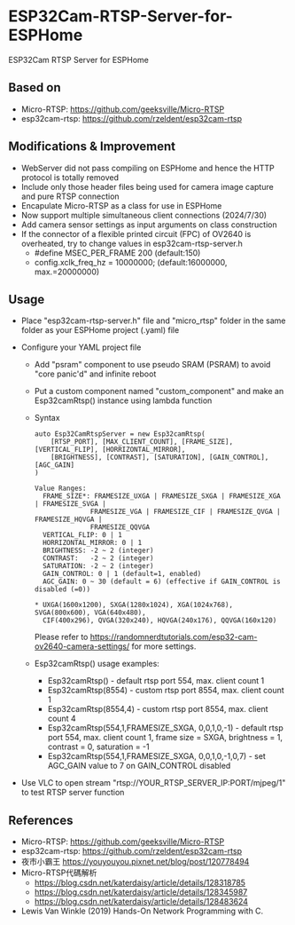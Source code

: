 # ESP32Cam-RTSP-Server-for-ESPHome

 ESP32Cam RTSP Server for ESPHome

## Based on

- Micro-RTSP: <https://github.com/geeksville/Micro-RTSP>
- esp32cam-rtsp: <https://github.com/rzeldent/esp32cam-rtsp>

## Modifications & Improvement

- WebServer did not pass compiling on ESPHome and hence the HTTP protocol is totally removed
- Include only those header files being used for camera image capture and pure RTSP connection
- Encapulate Micro-RTSP as a class for use in ESPHome
- Now support multiple simultaneous client connections (2024/7/30)
- Add camera sensor settings as input arguments on class construction
- If the connector of a flexible printed circuit (FPC) of OV2640 is overheated, try to change values in esp32cam-rtsp-server.h
  - #define MSEC_PER_FRAME 200 (default:150)
  - config.xclk_freq_hz = 10000000; (default:16000000, max.=20000000)

## Usage

- Place "esp32cam-rtsp-server.h" file and "micro_rtsp" folder in the same folder as your ESPHome project (.yaml) file
- Configure your YAML project file

  - Add "psram" component to use pseudo SRAM (PSRAM) to avoid "core panic'd" and infinite reboot
  - Put a custom component named "custom_component" and make an Esp32camRtsp() instance using lambda function
  - Syntax

        auto Esp32CamRtspServer = new Esp32camRtsp(
            [RTSP_PORT], [MAX_CLIENT_COUNT], [FRAME_SIZE], [VERTICAL_FLIP], [HORRIZONTAL_MIRROR],
            [BRIGHTNESS], [CONTRAST], [SATURATION], [GAIN_CONTROL], [AGC_GAIN]
        )

        Value Ranges:
          FRAME_SIZE*: FRAMESIZE_UXGA | FRAMESIZE_SXGA | FRAMESIZE_XGA | FRAMESIZE_SVGA |
                      FRAMESIZE_VGA | FRAMESIZE_CIF | FRAMESIZE_QVGA | FRAMESIZE_HQVGA |
                      FRAMESIZE_QQVGA
          VERTICAL_FLIP: 0 | 1
          HORRIZONTAL_MIRROR: 0 | 1
          BRIGHTNESS: -2 ~ 2 (integer)
          CONTRAST:   -2 ~ 2 (integer)
          SATURATION: -2 ~ 2 (integer)
          GAIN_CONTROL: 0 | 1 (default=1, enabled)
          AGC_GAIN: 0 ~ 30 (default = 6) (effective if GAIN_CONTROL is disabled (=0))
        
        * UXGA(1600x1200), SXGA(1280x1024), XGA(1024x768), SVGA(800x600), VGA(640x480),
          CIF(400x296), QVGA(320x240), HQVGA(240x176), QQVGA(160x120)

    Please refer to https://randomnerdtutorials.com/esp32-cam-ov2640-camera-settings/ for more settings.

  - Esp32camRtsp() usage examples:
    - Esp32camRtsp() - default rtsp port 554, max. client count 1
    - Esp32camRtsp(8554) - custom rtsp port 8554, max. client count 1
    - Esp32camRtsp(8554,4) - custom rtsp port 8554, max. client count 4
    - Esp32camRtsp(554,1,FRAMESIZE_SXGA, 0,0,1,0,-1) - default rtsp port 554, max. client count 1, frame size = SXGA, brightness = 1, contrast = 0, saturation = -1
    - Esp32camRtsp(554,1,FRAMESIZE_SXGA, 0,0,1,0,-1,0,7) - set AGC_GAIN value to 7 on GAIN_CONTROL disabled

- Use VLC to open stream "rtsp://YOUR_RTSP_SERVER_IP:PORT/mjpeg/1" to test RTSP server function

## References

- Micro-RTSP: <https://github.com/geeksville/Micro-RTSP>
- esp32cam-rtsp: <https://github.com/rzeldent/esp32cam-rtsp>
- 夜巿小霸王 <https://youyouyou.pixnet.net/blog/post/120778494>
- Micro-RTSP代碼解析
  - <https://blog.csdn.net/katerdaisy/article/details/128318785>
  - <https://blog.csdn.net/katerdaisy/article/details/128345987>
  - <https://blog.csdn.net/katerdaisy/article/details/128483624>
- Lewis Van Winkle (2019) Hands-On Network Programming with C.
